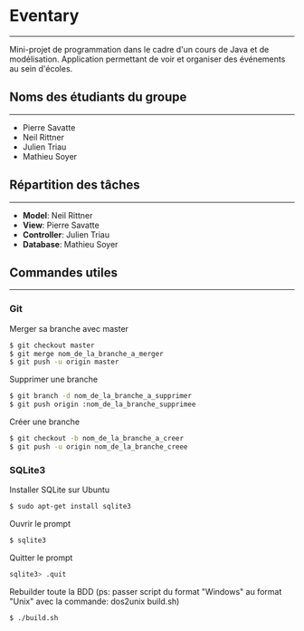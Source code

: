 # Eventary
------------

Mini-projet de programmation dans le cadre d'un cours de Java et de modélisation.
Application permettant de voir et organiser des événements au sein d'écoles.

## Noms des étudiants du groupe
------------

* Pierre Savatte
* Neil Rittner
* Julien Triau
* Mathieu Soyer

## Répartition des tâches
------------

* **Model**: Neil Rittner
* **View**: Pierre Savatte
* **Controller**: Julien Triau
* **Database**: Mathieu Soyer

## Commandes utiles
------------

### Git

Merger sa branche avec master

``` sh
$ git checkout master
$ git merge nom_de_la_branche_a_merger
$ git push -u origin master
```

Supprimer une branche

``` sh
$ git branch -d nom_de_la_branche_a_supprimer
$ git push origin :nom_de_la_branche_supprimee
```

Créer une branche

``` sh
$ git checkout -b nom_de_la_branche_a_creer
$ git push -u origin nom_de_la_branche_creee
```

### SQLite3

Installer SQLite sur Ubuntu

``` sh
$ sudo apt-get install sqlite3
```

Ouvrir le prompt

``` sh
$ sqlite3
```

Quitter le prompt

``` sh
sqlite3> .quit
```

Rebuilder toute la BDD (ps: passer script du format "Windows" au format "Unix" avec la commande: dos2unix build.sh)

``` sh
$ ./build.sh
```
